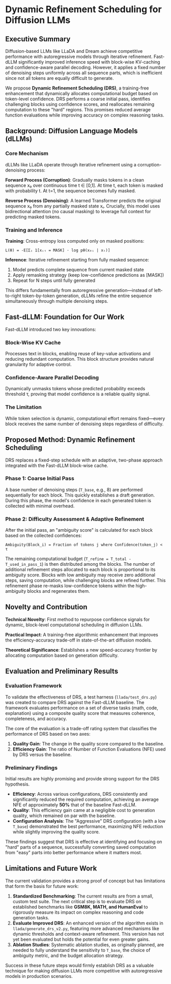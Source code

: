 # Dynamic Refinement Scheduling for Diffusion LLMs

## Executive Summary

Diffusion-based LLMs like LLaDA and Dream achieve competitive performance with autoregressive models through iterative refinement. Fast-dLLM significantly improved inference speed with block-wise KV-caching and confidence-aware parallel decoding. However, it applies a fixed number of denoising steps uniformly across all sequence parts, which is inefficient since not all tokens are equally difficult to generate.

We propose **Dynamic Refinement Scheduling (DRS)**, a training-free enhancement that dynamically allocates computational budget based on token-level confidence. DRS performs a coarse initial pass, identifies challenging blocks using confidence scores, and reallocates remaining computation to these "hard" regions. This promises reduced average function evaluations while improving accuracy on complex reasoning tasks.

## Background: Diffusion Language Models (dLLMs)

### Core Mechanism

dLLMs like LLaDA operate through iterative refinement using a corruption-denoising process:

**Forward Process (Corruption)**: Gradually masks tokens in a clean sequence x₀ over continuous time t ∈ [0,1]. At time t, each token is masked with probability t. At t=1, the sequence becomes fully masked.

**Reverse Process (Denoising)**: A learned Transformer predicts the original sequence x₀ from any partially masked state xₜ. Crucially, this model uses bidirectional attention (no causal masking) to leverage full context for predicting masked tokens.

### Training and Inference

**Training**: Cross-entropy loss computed only on masked positions:
```
L(θ) = -E[Σᵢ 1[xᵢₜ = MASK] · log pθ(x₀ᵢ | xₜ)]
```

**Inference**: Iterative refinement starting from fully masked sequence:
1. Model predicts complete sequence from current masked state
2. Apply remasking strategy (keep low-confidence predictions as [MASK])
3. Repeat for N steps until fully generated

This differs fundamentally from autoregressive generation—instead of left-to-right token-by-token generation, dLLMs refine the entire sequence simultaneously through multiple denoising steps.

## Fast-dLLM: Foundation for Our Work

Fast-dLLM introduced two key innovations:

### Block-Wise KV Cache
Processes text in blocks, enabling reuse of key-value activations and reducing redundant computation. This block structure provides natural granularity for adaptive control.

### Confidence-Aware Parallel Decoding
Dynamically unmasks tokens whose predicted probability exceeds threshold τ, proving that model confidence is a reliable quality signal.

### The Limitation
While token selection is dynamic, computational effort remains fixed—every block receives the same number of denoising steps regardless of difficulty.

## Proposed Method: Dynamic Refinement Scheduling

DRS replaces a fixed-step schedule with an adaptive, two-phase approach integrated with the Fast-dLLM block-wise cache.

### Phase 1: Coarse Initial Pass
A base number of denoising steps (`T_base`, e.g., 8) are performed sequentially for each block. This quickly establishes a draft generation. During this phase, the model's confidence in each generated token is collected with minimal overhead.

### Phase 2: Difficulty Assessment & Adaptive Refinement
After the initial pass, an "ambiguity score" is calculated for each block based on the collected confidences:
```
Ambiguity(Block_i) = Fraction of tokens j where Confidence(token_j) < τ
```
The remaining computational budget (`T_refine = T_total - T_used_in_pass_1`) is then distributed among the blocks. The number of additional refinement steps allocated to each block is proportional to its ambiguity score. Blocks with low ambiguity may receive zero additional steps, saving computation, while challenging blocks are refined further. This refinement phase re-masks low-confidence tokens within the high-ambiguity blocks and regenerates them.

## Novelty and Contribution

**Technical Novelty**: First method to repurpose confidence signals for dynamic, block-level computational scheduling in diffusion LLMs.

**Practical Impact**: A training-free algorithmic enhancement that improves the efficiency-accuracy trade-off in state-of-the-art diffusion models.

**Theoretical Significance**: Establishes a new speed-accuracy frontier by allocating computation based on generation difficulty.

## Evaluation and Preliminary Results

### Evaluation Framework
To validate the effectiveness of DRS, a test harness (`llada/test_drs.py`) was created to compare DRS against the Fast-dLLM baseline. The framework evaluates performance on a set of diverse tasks (math, code, explanation) using a composite quality score that measures coherence, completeness, and accuracy.

The core of the evaluation is a trade-off rating system that classifies the performance of DRS based on two axes:
1.  **Quality Gain**: The change in the quality score compared to the baseline.
2.  **Efficiency Gain**: The ratio of Number of Function Evaluations (NFE) used by DRS versus the baseline.

### Preliminary Findings
Initial results are highly promising and provide strong support for the DRS hypothesis.
- **Efficiency**: Across various configurations, DRS consistently and significantly reduced the required computation, achieving an average NFE of approximately **50%** that of the baseline Fast-dLLM.
- **Quality**: This efficiency gain came at a negligible cost to generation quality, which remained on par with the baseline.
- **Configuration Analysis**: The "Aggressive" DRS configuration (with a low `T_base`) demonstrated the best performance, maximizing NFE reduction while slightly improving the quality score.

These findings suggest that DRS is effective at identifying and focusing on "hard" parts of a sequence, successfully converting saved computation from "easy" parts into better performance where it matters most.

## Limitations and Future Work
The current validation provides a strong proof of concept but has limitations that form the basis for future work:

1.  **Standardized Benchmarking**: The current results are from a small, custom test suite. The next critical step is to evaluate DRS on established benchmarks like **GSM8K, MATH, and HumanEval** to rigorously measure its impact on complex reasoning and code generation tasks.
2.  **Evaluate Improved DRS**: An enhanced version of the algorithm exists in `llada/generate_drs_v2.py`, featuring more advanced mechanisms like dynamic thresholds and context-aware refinement. This version has not yet been evaluated but holds the potential for even greater gains.
3.  **Ablation Studies**: Systematic ablation studies, as originally planned, are needed to fully understand the sensitivity to `T_base`, the choice of ambiguity metric, and the budget allocation strategy.

Success in these future steps would firmly establish DRS as a valuable technique for making diffusion LLMs more competitive with autoregressive models in production scenarios.